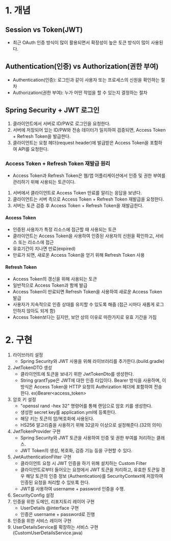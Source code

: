 # 1. 개념
## Session vs Token(JWT)
  - 최근 OAuth 인증 방식이 많이 활용되면서 확장성이 높은 토큰 방식이 많이 사용된다.

## Authentication(인증) vs Authorization(권한 부여)
  - Authentication(인증): 로그인과 같이 사용자 또는 프로세스의 신원을 확인하는 절차
  - Authorization(권한 부여): 누가 어떤 작업을 할 수 있는지 결정하는 절차

## Spring Security + JWT 로그인
  1. 클라이언트에서 서버로 ID/PW로 로그인을 요청한다.
  2. 서버에 저장되어 있는 ID/PW와 전송 데이터가 일치하여 검증되면, Access Token + Refresh Token을 발급한다.
  3. 클라이언트는 요청 헤더(request header)에 발급받은 Access Token을 포함하여 API를 요청한다.

### Access Token + Refresh Token 재발급 원리
  - Access Token과 Refresh Token은 웹/앱 어플리케이션에서 인증 및 권한 부여를 관리하기 위해 사용되는 토큰이다.
  1. 서버에서 클라이언트로 Access Token 만료를 알리는 응답을 보낸다.
  2. 클라이언트는 서버 측으로 Access Token + Refresh Token 재발급을 요청한다.
  3. 서버는 토큰 검증 후 Access Token + Refresh Token을 재발급한다.

#### Access Token
  - 인증된 사용자가 특정 리소스에 접근할 때 사용되는 토큰
  - 클라이언트는 Access Token을 사용하여 인증된 사용자의 신원을 확인하고, 서비스 또는 리소스에 접근
  - 유효기간이 지나면 만료(expired)
  - 만료가 되면, 새로운 Access Token을 얻기 위해 Refresh Token 사용

#### Refresh Token
  - Access Token의 갱신을 위해 사용되는 토큰
  - 일반적으로 Access Token과 함께 발급
  - Access Token이 만료되면 Refresh Token을 사용하여 새로운 Access Token 발급
  - 사용자가 지속적으로 인증 상태를 유지할 수 있도록 해줌 (접근 시마다 새롭게 로그인하지 않아도 되게 함)
  - Access Token보다는 길지만, 보안 상의 이유로 마찬가지로 유효 기간을 가짐

# 2. 구현
  1) 라이브러리 설정
     - Spring Security와 JWT 사용을 위해 라이브러리를 추가한다.(build.gradle)
  2) JwtTokenDTO 생성
     - 클라이언트에 토큰을 보내기 위한 JwtTokenDto를 생성한다.
     - String grantType은 JWT에 대한 인증 타입이다. Bearer 방식을 사용하며, 이 방식은 Access Token을 HTTP 요청의
       Authrization 헤더에 포함하여 전송한다. ex)Bearer<access_token>
  3) 암호 키 설정
     - "openssl rand -hex 32" 명령어를 통해 랜덤으로 암호 키를 생성한다.
     - 생성한 secret key를 application.yml에 등록한다.
     - 해당 키는 토큰의 암/복호화에 사용된다.
     - HS256 알고리즘을 사용하기 위해 32글자 이상으로 설정해준다.(32의 의미)
  4) JwtTokenProvider 구현
     - Spring Security와 JWT 토큰을 사용하여 인증 및 권한 부여를 처리하는 클래스.
     - JWT Token의 생성, 복호화, 검증 기능 등을 구현할 수 있다.
  5) JwtAuthenticationFilter 구현
     - 클라이언트 요청 시 JWT 인증을 하기 위해 설치하는 Custom Filter
     - 클라이언트로부터 들어오는 요청에서 JWT 토큰을 처리하고, 유효한 토큰일 경우 해당 토큰의 인증 정보
       (Authentication)를 SecurityContext에 저장하여 인증된 요청을 처리할 수 있또록 한다.
     - JWT를 사용하여 username + password 인증을 수행.
  6) SecurityConfig 설정
  7) 인증을 위한 도메인, 리포지토리 레이어 구현
     - UserDetails @interface 구현
     - 인증은 username + password로 진행
  8) 인증을 위한 서비스 레이어 구현
  9) UserDetailsService를 확장하는 서비스 구현(CustomUserDetailsService.java)

